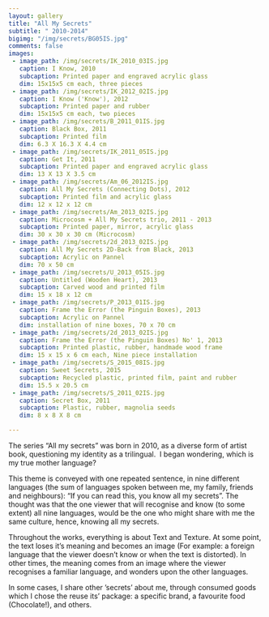 ```yaml
---
layout: gallery
title: "All My Secrets"
subtitle: " 2010-2014"
bigimg: "/img/secrets/BG05IS.jpg"
comments: false
images:
 - image_path: /img/secrets/IK_2010_03IS.jpg
   caption: I Know, 2010
   subcaption: Printed paper and engraved acrylic glass
   dim: 15x15x5 cm each, three pieces
 - image_path: /img/secrets/IK_2012_02IS.jpg
   caption: I Know ('Know'), 2012
   subcaption: Printed paper and rubber
   dim: 15x15x5 cm each, two pieces
 - image_path: /img/secrets/B_2011_01IS.jpg
   caption: Black Box, 2011
   subcaption: Printed film
   dim: 6.3 X 16.3 X 4.4 cm
 - image_path: /img/secrets/IK_2011_05IS.jpg
   caption: Get It, 2011
   subcaption: Printed paper and engraved acrylic glass
   dim: 13 X 13 X 3.5 cm
 - image_path: /img/secrets/Am_06_2012IS.jpg
   caption: All My Secrets (Connecting Dots), 2012
   subcaption: Printed film and acrylic glass
   dim: 12 x 12 x 12 cm
 - image_path: /img/secrets/Am_2013_02IS.jpg
   caption: Microcosm + All My Secrets trio, 2011 - 2013
   subcaption: Printed paper, mirror, acrylic glass
   dim: 30 x 30 x 30 cm (Microcosm)
 - image_path: /img/secrets/2d_2013_02IS.jpg
   caption: All My Secrets 2D-Back from Black, 2013
   subcaption: Acrylic on Pannel
   dim: 70 x 50 cm
 - image_path: /img/secrets/U_2013_05IS.jpg
   caption: Untitled (Wooden Heart), 2013
   subcaption: Carved wood and printed film
   dim: 15 x 18 x 12 cm
 - image_path: /img/secrets/P_2013_01IS.jpg
   caption: Frame the Error (the Pinguin Boxes), 2013
   subcaption: Acrylic on Pannel
   dim: installation of nine boxes, 70 x 70 cm
 - image_path: /img/secrets/2d_2013_02IS.jpg
   caption: Frame the Error (the Pinguin Boxes) No' 1, 2013
   subcaption: Printed plastic, rubber, handmade wood frame
   dim: 15 x 15 x 6 cm each, Nine piece installation
 - image_path: /img/secrets/S_2015_08IS.jpg
   caption: Sweet Secrets, 2015
   subcaption: Recycled plastic, printed film, paint and rubber
   dim: 15.5 x 20.5 cm
 - image_path: /img/secrets/S_2011_02IS.jpg
   caption: Secret Box, 2011
   subcaption: Plastic, rubber, magnolia seeds
   dim: 8 x 8 X 8 cm

---
```


The series “All my secrets” was born in 2010, as a diverse form of artist book,
questioning my identity as a trilingual. 
I began wondering, which is my true mother language? 

This theme is conveyed with one repeated sentence, in nine different languages (the sum of languages spoken between me, my family, friends and neighbours): “If you can read this, you know all my secrets”.
The thought was that the one viewer that will recognise and know (to some extent) all nine languages, would be the one who might share with me the same culture, hence, knowing all my secrets.

Throughout the works, everything is about Text and Texture. At some point, the text loses it’s meaning and becomes an image (For example: a foreign language that the viewer doesn’t know or when the text is distorted). In other times, the meaning comes from an image where the viewer recognises a familiar language,
and wonders upon the other languages.

In some cases, I share other ’secrets’ about me, through consumed goods which I chose the reuse its’ package: a specific brand, a favourite food (Chocolate!), and others.
